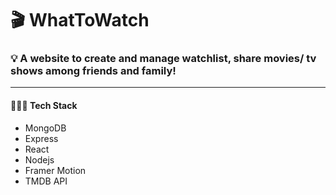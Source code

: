 # 🎬 WhatToWatch

### 💡 A website to create and manage watchlist, share movies/ tv shows among friends and family!

---

#### 👨🏻‍💻 Tech Stack

- MongoDB
- Express
- React
- Nodejs
- Framer Motion
- TMDB API
